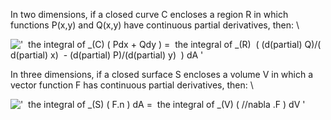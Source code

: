 In two dimensions, if a closed curve C encloses a region R in which
functions P(x,y) and Q(x,y) have continuous partial derivatives, then:
\\

!['  the integral of \_(C) ( Pdx + Qdy ) =  the integral of \_(R)  ( (d(partial) Q)/(d(partial) x)  - (d(partial) P)/(d(partial) y)  ) dA '](../dictionary/equation_images/2710.1..png)

In three dimensions, if a closed surface S encloses a volume V in which
a vector function F has continuous partial derivatives, then: \\

!['  the integral of \_(S) ( F.n ) dA =  the integral of \_(V) ( //nabla .F ) dV '](../dictionary/equation_images/2710.2..png)
